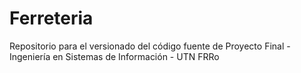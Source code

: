 # Ferreteria
Repositorio para el versionado del código fuente de Proyecto Final - Ingeniería en Sistemas de Información - UTN FRRo
